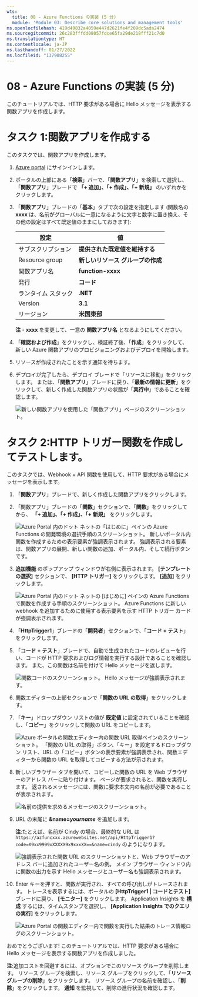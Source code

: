 ```yaml
---
wts:
  title: 08 - Azure Functions の実装 (5 分)
  module: 'Module 03: Describe core solutions and management tools'
ms.openlocfilehash: 419d49832a4059e447d2621fe4f209dc5ada2474
ms.sourcegitcommit: 26c283fffdd08057fdce65fa29de218fff21c7d0
ms.translationtype: HT
ms.contentlocale: ja-JP
ms.lasthandoff: 01/27/2022
ms.locfileid: "137908255"
---
```

# <a name="08---implement-azure-functions-5-min"></a>08 - Azure Functions の実装 (5 分)

このチュートリアルでは、HTTP 要求がある場合に Hello メッセージを表示する関数アプリを作成します。 

# <a name="task-1-create-a-function-app"></a>タスク 1:関数アプリを作成する 

このタスクでは、関数アプリを作成します。

1. [Azure portal](https://portal.azure.com) にサインインします。

2. ポータルの上部にある「**検索**」バーで、「**関数アプリ**」を検索して選択し、「**関数アプリ**」ブレードで **「+ 追加」、「+ 作成」、「+ 新規」** のいずれかをクリックします。

3. 「**関数アプリ**」ブレードの「**基本**」タブで次の設定を指定します (関数名の **xxxx** は、名前がグローバルに一意になるように文字と数字に置き換え、その他の設定はすべて既定値のままにしておきます): 

    | 設定 | 値 |
    | -- | --|
    | サブスクリプション | **提供された既定値を維持する** |
    | Resource group | **新しいリソース グループの作成** |
    | 関数アプリ名 | **function-xxxx** |
    | 発行 | **コード** |
    | ランタイム スタック | **.NET** |
    | Version | **3.1** |
    | リージョン | **米国東部** |

    **注** - **xxxx** を変更して、一意の **関数アプリ名** となるようにしてください。

4. 「**確認および作成**」をクリックし、検証終了後、「**作成**」をクリックして、新しい Azure 関数アプリのプロビジョニングおよびデプロイを開始します。

5. リソースが作成されたことを示す通知を待ちます。

6. デプロイが完了したら、デプロイ ブレードで「リソースに移動」をクリックします。 または、「**関数アプリ**」ブレードに戻り、「**最新の情報に更新**」をクリックして、新しく作成した関数アプリの状態が「**実行中**」であることを確認します。 

    ![新しい関数アプリを使用した「関数アプリ」ページのスクリーンショット。](../images/0701.png)

# <a name="task-2-create-a-http-triggered-function-and-test"></a>タスク 2:HTTP トリガー関数を作成してテストします。

このタスクでは、Webhook + API 関数を使用して、HTTP 要求がある場合にメッセージを表示します。 

1. 「**関数アプリ**」ブレードで、新しく作成した関数アプリをクリックします。 

2. 「関数アプリ」ブレードの「**関数**」セクションで、「**関数**」をクリックしてから、 **「+ 追加」、「+ 作成」、「+ 新規」** をクリックします。

    ![Azure Portal 内のドット ネットの「はじめに」ペインの Azure Functions の開発環境の選択手順のスクリーンショット。 新しいポータル内関数を作成するための表示要素が強調表示されます。 強調表示される要素は、関数アプリの展開、新しい関数の追加、ポータル内、そして続行ボタンです。](../images/0702.png)

3. **追加機能** のポップアップ ウィンドウが右側に表示されます。 **[テンプレートの選択]** セクションで、 **[HTTP トリガー]** をクリックします。 **[追加]** をクリックします。 

    ![Azure Portal 内のドット ネットの [はじめに] ペインの Azure Functions で関数を作成する手順のスクリーンショット。 Azure Functions に新しい webhook を追加するために使用する表示要素を示す HTTP トリガー カードが強調表示されます。](../images/0702a.png)

4. 「**HttpTrigger1**」ブレードの「**開発者**」セクションで、「**コード + テスト**」をクリックします。 

5. 「**コード + テスト**」ブレードで、自動で生成されたコードのレビューを行い、コードが HTTP 要求およびログ情報を実行する設計であることを確認します。 また、この関数は名前を付けて Hello メッセージを返します。 

    ![関数コードのスクリーンショット。 Hello メッセージが強調表示されます。](../images/0704.png)

6. 関数エディターの上部セクションで「**関数の URL の取得**」をクリックします。 

7. 「**キー**」ドロップダウン リストの値が **既定値** に設定されていることを確認し、「**コピー**」をクリックして関数の URL をコピーします。 

    ![Azure ポータルの関数エディター内の関数 URL 取得ペインのスクリーンショット。 「関数の URL の取得」ボタン、「キー」を設定するドロップダウン リスト、URL の「コピー」ボタンの表示要素が強調表示され、関数エディターから関数の URL を取得してコピーする方法が示されます。](../images/0705.png)

8. 新しいブラウザー タブを開いて、コピーした関数の URL を Web ブラウザーのアドレス バーに貼り付けます。 ページが要求されると、関数を実行します。 返されるメッセージには、関数に要求本文内の名前が必要であることが表示されます。

    ![名前の提供を求めるメッセージのスクリーンショット。](../images/0706.png)

9. URL の末尾に **&name=*yourname*** を追加します。

    **注**:たとえば、名前が Cindy の場合、最終的な URL は `https://azfuncxxx.azurewebsites.net/api/HttpTrigger1?code=X9xx9999xXXXXX9x9xxxXX==&name=cindy` のようになります。

    ![強調表示された関数 URL のスクリーンショットと、Web ブラウザーのアドレス バーに追加されたユーザー名の例。 メイン ブラウザー ウィンドウ内に関数の出力を示す Hello メッセージとユーザー名も強調表示されます。](../images/0707.png)

10. Enter キーを押すと、関数が実行され、すべての呼び出しがトレースされます。 トレースを表示するには、ポータルの **[HttpTrigger1 \| コードとテスト]** ブレードに戻り、 **[モニター]** をクリックします。 Application Insights を **構成** するには、タイムスタンプを選択し、 **[Application Insights でのクエリの実行]** をクリックします。

    ![Azure Portal の関数エディター内で関数を実行した結果のトレース情報ログのスクリーンショット。](../images/0709.png) 

おめでとうございます! このチュートリアルでは、HTTP 要求がある場合に Hello メッセージを表示する関数アプリを作成しました。  

**注**:追加コストを回避するには、オプションでこのリソース グループを削除します。 リソース グループを検索し、リソース グループをクリックして、「**リソース グループの削除**」をクリックします。 リソース グループの名前を確認し、「**削除**」をクリックします。 **通知** を監視して、削除の進行状況を確認します。
